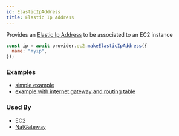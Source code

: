 ```yaml
---
id: ElasticIpAddress
title: Elastic Ip Address
---
```


Provides an [Elastic Ip Address](https://docs.aws.amazon.com/AWSEC2/latest/UserGuide/elastic-ip-addresses-eip.html) to be associated to an EC2 instance

```js
const ip = await provider.ec2.makeElasticIpAddress({
  name: "myip",
});
```

### Examples

- [simple example](https://github.com/grucloud/grucloud/blob/main/examples/aws/ec2/iac.js)
- [example with internet gateway and routing table](https://github.com/grucloud/grucloud/blob/main/examples/aws/ec2-vpc/iac.js)

### Used By

- [EC2](./EC2)
- [NatGateway](./EC2)
